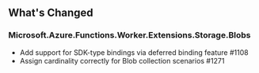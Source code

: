 ## What's Changed

<!-- Please add your release notes in the following format:
- My change description (#PR/#issue)
-->

### Microsoft.Azure.Functions.Worker.Extensions.Storage.Blobs <version>

- Add support for SDK-type bindings via deferred binding feature #1108
- Assign cardinality correctly for Blob collection scenarios #1271
